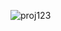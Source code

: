 ![proj123](https://user-images.githubusercontent.com/51996182/74058427-ae16df00-49ee-11ea-9ad2-a457dcb33ac6.png)
